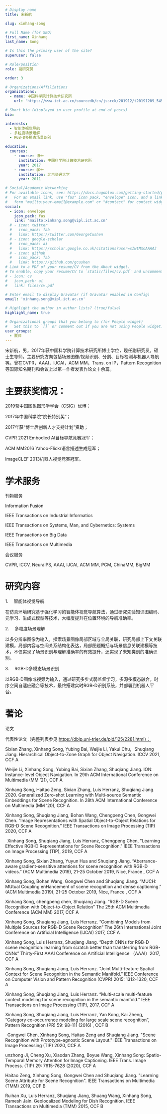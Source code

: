 ```yaml
---
# Display name
title: 宋新航

slug: xinhang-song

# Full Name (for SEO)
first_name: Xinhang
last_name: Song

# Is this the primary user of the site?
superuser: false

# Role/position
role: 副研究员

order: 3

# Organizations/Affiliations
organizations:
  - name: 中国科学院计算技术研究所
    url: 'https://www.ict.ac.cn/sourcedb/cn/jssrck/201912/t20191209_5451122.html'

# Short bio (displayed in user profile at end of posts)
bio:

interests:
  - 智能体视觉导航
  - 多粒度场景理解
  - RGB-D多模态场景识别

education:
  courses:
    - course: 博士
      institution: 中国科学院计算技术研究所
      year: 2017
    - course: 学士
      institution: 北京交通大学
      year: 2011

# Social/Academic Networking
# For available icons, see: https://docs.hugoblox.com/getting-started/page-builder/#icons
#   For an email link, use "fas" icon pack, "envelope" icon, and a link in the
#   form "mailto:your-email@example.com" or "#contact" for contact widget.
social:
  - icon: envelope
    icon_pack: fas
    link: 'mailto:xinhang.song@vipl.ict.ac.cn'
  # - icon: twitter
  #   icon_pack: fab
  #   link: https://twitter.com/GeorgeCushen
  # - icon: google-scholar
  #   icon_pack: ai
  #   link: https://scholar.google.co.uk/citations?user=sIwtMXoAAAAJ
  # - icon: github
  #   icon_pack: fab
  #   link: https://github.com/gcushen
# Link to a PDF of your resume/CV from the About widget.
# To enable, copy your resume/CV to `static/files/cv.pdf` and uncomment the lines below.
# - icon: cv
#   icon_pack: ai
#   link: files/cv.pdf

# Enter email to display Gravatar (if Gravatar enabled in Config)
email: 'xinhang.song@vipl.ict.ac.cn'

# Highlight the author in author lists? (true/false)
highlight_name: true

# Organizational groups that you belong to (for People widget)
#   Set this to `[]` or comment out if you are not using People widget.
user_groups:
  - 教师
---
```


宋新航，男，2017年获中国科学院计算技术研究所博士学位，现任副研究员，硕士生导师。主要研究方向包括场景图像/视频识别、分割、目标检测与机器人导航等。曾在CVPR，AAAI，IJCAI，ACM MM，Trans. on IP，Pattern Recognition等国际知名期刊和会议上以第一作者发表作论文十余篇。

# 主要获奖情况：

2019获中国图象图形学学会（CSIG）优博；

2017年中国科学院“院长特别奖”；

2017年获“博士后创新人才支持计划”资助；

CVPR 2021 Embodied AI目标导航竞赛冠军；

ACM MM2016 Yahoo-Flickr语言描述生成冠军；

ImageCLEF 2013机器人视觉竞赛冠军。

# 学术服务

刊物服务

Information Fusion

IEEE Transactions on Industrial Informatics

IEEE Transactions on Systems, Man, and Cybernetics: Systems

IEEE Transactions on Big Data

IEEE Transactions on Multimedia

会议服务

CVPR, ICCV, NeuralPS, AAAI, IJCAI, ACM MM, PCM, ChinaMM, BigMM

# 研究内容

1.   智能体视觉导航

在仿真环境研究基于强化学习的智能体视觉导航算法，通过研究先验知识图编码、元学习、生成式模型等技术，大幅度提升在位置环境的导航准确率。

2.   多粒度场景理解

以多分辨率图像为输入，探索场景图像局部区域与全局关联，研究局部上下文关联建模，局部内容与空间关系结构化表达，局部图题概括与场景信息关联建模等技术，不仅实现了场景识别与理解准确率的有效提升，还实现了未知类别的准确识别。

3.   RGB-D多模态场景识别

以RGB-D图像或视频为输入，通过研究多步式弱监督学习，多源多模态融合，时序空间自适应融合等技术，最终搭建实时RGB-D识别系统，并部署到机器人平台。

# 著论

论文

代表性论文（完整列表参见 https://dblp.uni-trier.de/pid/125/2281.html）：

Sixian Zhang, Xinhang Song, Yubing Bai, Weijie Li, Yakui Chu,  Shuqiang Jiang. Hierarchical Object-to-Zone Graph for Object Navigation. ICCV 2021, CCF A

Weijie Li, Xinhang Song, Yubing Bai, Sixian Zhang, Shuqiang Jiang. ION: Instance-level Object Navigation. In 29th ACM International Conference on Multimedia (MM ’21), CCF A

Xinhang Song, Haitao Zeng, Sixian Zhang, Luis Herranz, Shuqiang Jiang. 2020. Generalized Zero-shot Learning with Multi-source Semantic Embeddings for Scene Recognition. In 28th ACM International Conference on Multimedia (MM ’20), CCF A

Xinhang Song, Shuqiang Jiang, Bohan Wang, Chengpeng Chen, Gongwei Chen. “Image Representations with Spatial Object-to-Object Relations for RGB-D Scene Recognition.” IEEE Transactions on Image Processing (TIP) 2020, CCF A

 Xinhang Song, Shuqiang Jiang, Luis Herranz, Chengpeng Chen, "Learning Effective RGB-D Representations for Scene Recognition," IEEE Transactions on Image Processing (TIP), 2019, CCF A

Xinhang Song, Sixian Zhang, Yuyun Hua and Shuqiang Jiang. “Aberrance-aware gradient-sensitive attentions for scene recognition with RGB-D videos.” (ACM Multimedia 2019), 21-25 October 2019, Nice, France , CCF A

Xinhang Song, Bohan Wang, Gongwei Chen and Shuqiang Jiang. “MUCH: MUtual Coupling enHancement of scene recognition and dense captioning.” (ACM Multimedia 2019), 21-25 October 2019, Nice, France , CCF A

Xinhang Song, chengpeng chen, Shuqiang Jiang. “RGB-D Scene Recognition with Object-to-Object Relation” The 25th ACM Multimedia Conference (ACM MM) 2017, CCF A

Xinhang Song, Shuqiang Jiang, Luis Herranz. “Combining Models from Multiple Sources for RGB-D Scene Recognition” The 26th International Joint Conference on Artificial Intelligence (IJCAI) 2017, CCF A

Xinhang Song, Luis Herranz, Shuqiang Jiang. “Depth CNNs for RGB-D scene recognition: learning from scratch better than transferring from RGB-CNNs” Thirty-First AAAI Conference on Artificial Intelligence （AAAI）2017, CCF A

Xinhang Song, Shuqiang Jiang, Luis Herranz. “Joint Multi-feature Spatial Context for Scene Recognition in the Semantic Manifold.” IEEE Conference on Computer Vision and Pattern Recognition (CVPR) 2015: 1312-1320, CCF A

Xinhang Song, Shuqiang Jiang, Luis Herranz. “Multi-scale multi-feature context modeling for scene recognition in the semantic manifold.” IEEE Transactions on Image Processing (TIP), 2017, CCF A

Xinhang Song, Shuqiang Jiang, Luis Herranz, Yan Kong, Kai Zheng, “Category co-occurrence modeling for large scale scene recognition”, Pattern Recognition (PR) 59: 98-111 (2016) , CCF B

 Gongwei Chen, Xinhang Song, Haitao Zeng and Shuqiang Jiang. "Scene Recognition with Prototype-agnostic Scene Layout." IEEE Transactions on Image Processing (TIP) 2020, CCF A

unzhong Ji, Cheng Xu, Xiaodan Zhang, Boyue Wang, Xinhang Song: Spatio-Temporal Memory Attention for Image Captioning. IEEE Trans. Image Process. (TIP) 29: 7615-7628 (2020), CCF A

Haitao Zeng, Xinhang Song, Gongwei Chen and Shuqiang Jiang. "Learning Scene Attribute for Scene Recognition". IEEE Transactions on Multimedia (TMM) 2019, CCF B

Ruihan Xu, Luis Herranz, Shuqiang Jiang, Shuang Wang, Xinhang Song, Ramesh Jain. Geolocalized Modeling for Dish Recognition, IEEE Transactions on Multimedia (TMM) 2015, CCF B